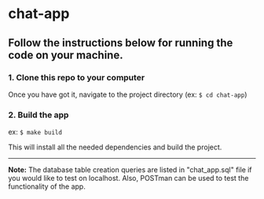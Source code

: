 # chat-app

## Follow the instructions below for running the code on your machine.

### 1. Clone this repo to your computer

Once you have got it, navigate to the project directory (ex: ``$ cd chat-app``)

### 2. Build the app

ex: ``$ make build``

This will install all the needed dependencies and build the project.

***

**Note:** The database table creation queries are listed in "chat_app.sql" file if you would like to test on localhost. Also, POSTman can be used to test the functionality of the app. 

